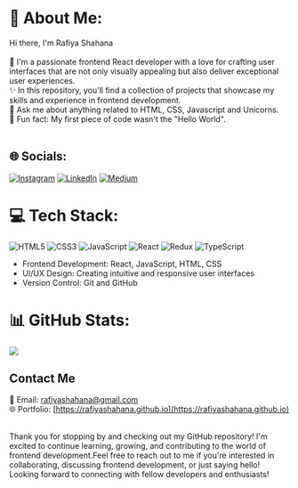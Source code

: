 # 💫 About Me:
Hi there, I'm Rafiya Shahana<br><br>🌱 I'm a passionate frontend React developer with a love for crafting user interfaces that are not only visually appealing but also deliver exceptional user experiences.<br>✨ In this repository, you'll find a collection of projects that showcase my skills and experience in frontend development. <br>💬 Ask me about anything related to HTML, CSS, Javascript and Unicorns.<br>🚀 Fun fact: My first piece of code wasn't the "Hello World".<br><br>


## 🌐 Socials:
[![Instagram](https://img.shields.io/badge/Instagram-%23E4405F.svg?logo=Instagram&logoColor=white)](https://instagram.com/t_shahana23) [![LinkedIn](https://img.shields.io/badge/LinkedIn-%230077B5.svg?logo=linkedin&logoColor=white)](https://www.linkedin.com/in/rafiya-shahana/) [![Medium](https://img.shields.io/badge/Medium-12100E?logo=medium&logoColor=white)](https://medium.com/@rafiyashahana) 
# 💻 Tech Stack:
![HTML5](https://img.shields.io/badge/html5-%23E34F26.svg?style=for-the-badge&logo=html5&logoColor=white) ![CSS3](https://img.shields.io/badge/css3-%231572B6.svg?style=for-the-badge&logo=css3&logoColor=white) ![JavaScript](https://img.shields.io/badge/javascript-%23323330.svg?style=for-the-badge&logo=javascript&logoColor=%23F7DF1E) ![React](https://img.shields.io/badge/react-%2320232a.svg?style=for-the-badge&logo=react&logoColor=%2361DAFB)  ![Redux](https://img.shields.io/badge/redux-%23593d88.svg?style=for-the-badge&logo=redux&logoColor=white) ![TypeScript](https://img.shields.io/badge/typescript-%23007ACC.svg?style=for-the-badge&logo=typescript&logoColor=white)  

- Frontend Development: React, JavaScript, HTML, CSS
- UI/UX Design: Creating intuitive and responsive user interfaces
- Version Control: Git and GitHub
  
# 📊 GitHub Stats:
![](https://github-readme-stats.vercel.app/api/top-langs/?username=rafiyashahana&theme=ayu-mirage&hide_border=false&include_all_commits=false&count_private=false&layout=compact)

## Contact Me
📧 Email: rafiyashahana@gmail.com<br/>
🌐 Portfolio: [https://rafiyashahana.github.io](https://rafiyashahana.github.io)<br/><br/>

Thank you for stopping by and checking out my GitHub repository! I'm excited to continue learning, growing, and contributing to the world of frontend development.Feel free to reach out to me if you're interested in collaborating, discussing frontend development, or just saying hello!<br/>
Looking forward to connecting with fellow developers and enthusiasts!


<!-- Created with GPRM ( https://gprm.itsvg.in ) -->
